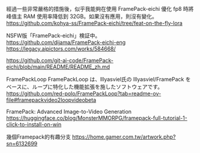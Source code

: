 經過一些非常嚴格的措施後，似乎我能夠在使用 FramePack-eichi 優化 fp8 時將峰值主 RAM 使用率降低到 32GB。如果沒有應用，則沒有變化。 https://github.com/kohya-ss/FramePack-eichi/tree/feat-on-the-fly-lora

NSFW版「FramePack-eichi」検証中。 https://github.com/dijama/FramePack-eichi-eng https://legacy.aipictors.com/works/584668/

https://github.com/git-ai-code/FramePack-eichi/blob/main/README/README_zh.md

FramePackLoop FramePackLoop は、lllyasviel氏の lllyasviel/FramePack をベースに、ループに特化した機能拡張を施したソフトウェアです。 https://github.com/red-polo/FramePackLoop?tab=readme-ov-file#framepackvideo2loopvideobeta

FramePack: Advanced Image-to-Video Generation https://huggingface.co/blog/MonsterMMORPG/framepack-full-tutorial-1-click-to-install-on-win

幾個Framepack的有趣分支 https://home.gamer.com.tw/artwork.php?sn=6132699

